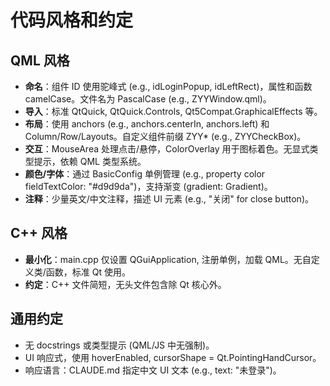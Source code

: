 # 代码风格和约定

## QML 风格
- **命名**：组件 ID 使用驼峰式 (e.g., idLoginPopup, idLeftRect)，属性和函数 camelCase。文件名为 PascalCase (e.g., ZYYWindow.qml)。
- **导入**：标准 QtQuick, QtQuick.Controls, Qt5Compat.GraphicalEffects 等。
- **布局**：使用 anchors (e.g., anchors.centerIn, anchors.left) 和 Column/Row/Layouts。自定义组件前缀 ZYY* (e.g., ZYYCheckBox)。
- **交互**：MouseArea 处理点击/悬停，ColorOverlay 用于图标着色。无显式类型提示，依赖 QML 类型系统。
- **颜色/字体**：通过 BasicConfig 单例管理 (e.g., property color fieldTextColor: "#d9d9da")，支持渐变 (gradient: Gradient)。
- **注释**：少量英文/中文注释，描述 UI 元素 (e.g., "关闭" for close button)。

## C++ 风格
- **最小化**：main.cpp 仅设置 QGuiApplication, 注册单例，加载 QML。无自定义类/函数，标准 Qt 使用。
- **约定**：C++ 文件简短，无头文件包含除 Qt 核心外。

## 通用约定
- 无 docstrings 或类型提示 (QML/JS 中无强制)。
- UI 响应式，使用 hoverEnabled, cursorShape = Qt.PointingHandCursor。
- 响应语言：CLAUDE.md 指定中文 UI 文本 (e.g., text: "未登录")。